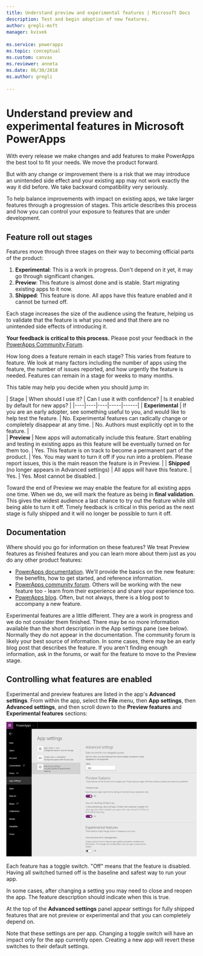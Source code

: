 ```yaml
---
title: Understand preview and experimental features | Microsoft Docs
description: Test and begin adoption of new features.
author: gregli-msft
manager: kvivek

ms.service: powerapps
ms.topic: conceptual
ms.custom: canvas
ms.reviewer: anneta
ms.date: 06/30/2018
ms.author: gregli

---
```

# Understand preview and experimental features in Microsoft PowerApps

With every release we make changes and add features to make PowerApps the best tool to fit your needs.  We move the product forward.  

But with any change or improvement there is a risk that we may introduce an unintended side effect and your existing app may not work exactly the way it did before.  We take backward compatibility very seriously.

To help balance improvements with impact on existing apps, we take larger features through a progression of stages.  This article describes this process and how you can control your exposure to features that are under development.

## Feature roll out stages

Features move through three stages on their way to becoming official parts of the product:

1. **Experimental**:  This is a work in progress.  Don't depend on it yet, it may go through significant changes. 
1. **Preview**:  This feature is almost done and is stable.  Start migrating existing apps to it now.  
1. **Shipped**:  This feature is done.  All apps have this feature enabled and it cannot be turned off.  

Each stage increases the size of the audience using the feature, helping us to validate that the feature is what you need and that there are no unintended side effects of introducing it.  

**Your feedback is critical to this process.**  Please post your feedback in the [PowerApps Community Forum](https://powerusers.microsoft.com/t5/PowerApps-Community/ct-p/PowerApps1).

How long does a feature remain in each stage?  This varies from feature to feature.  We look at many factors including the number of apps using the feature, the number of issues reported, and how urgently the feature is needed.  Features can remain in a stage for weeks to many months.

This table may help you decide when you should jump in: 

| Stage | When should I use it? | Can I use it with confidence? | Is it enabled by default for new apps? | 
|----|----|----|-----|------|
| **Experimental** | If you are an early adopter, see something useful to you, and would like to help test the feature. | No.  Experimental features can radically change or completely disappear at any time. | No. Authors must explicitly opt in to the feature.  |  
| **Preview** | New apps will automatically include this feature.  Start enabling and testing in existing apps as this feature will be eventually turned on for them too. | Yes. This feature is on track to become a permanent part of the product.  | Yes. You may want to turn it off if you run into a problem.  Please report issues, this is the main reason the feature is in Preview.  | 
| **Shipped** (no longer appears in Advanced settings) | All apps will have this feature. | Yes. | Yes.  Most cannot be disabled.  |  

Toward the end of Preview we may enable the feature for all existing apps one time.  When we do, we will mark the feature as being in **final validation**.  This gives the widest audience a last chance to try out the feature while still being able to turn it off.  Timely feedback is critical in this period as the next stage is fully shipped and it will no longer be possible to turn it off.  

## Documentation

Where should you go for information on these features?  We treat Preview features as finished features and you can learn more about them just as you do any other product features: 
- [PowerApps documentation](https://docs.microsoft.com/en-us/powerapps/maker/canvas-apps/getting-started). We'll provide the basics on the new feature: the benefits, how to get started, and reference information.
- [PowerApps community forum](https://powerusers.microsoft.com/t5/PowerApps-Community/ct-p/PowerApps1).  Others will be working with the new feature too - learn from their experience and share your experience too.
- [PowerApps blog](https://powerapps.microsoft.com/en-us/blog/).  Often, but not always, there is a blog post to accompany a new feature.

Experimental features are a little different.  They are a work in progress and we do not consider them finished.  There may be no more information available than the short description in the App settings pane (see below).  Normally they do not appear in the documentation.  The community forum is likely your best source of information.  In some cases, there may be an early blog post that describes the feature.  If you aren't finding enough information, ask in the forums, or wait for the feature to move to the Preview stage.

## Controlling what features are enabled

Experimental and preview features are listed in the app's **Advanced settings**.  From within the app, select the **File** menu, then **App settings**, then **Advanced settings**, and then scroll down to the **Preview features** and **Experimental features** sections:

![](media/working-with-experimental/advanced-settings.png)

Each feature has a toggle switch.  "Off" means that the feature is disabled.  Having all switched turned off is the baseline and safest way to run your app.

In some cases, after changing a setting you may need to close and reopen the app.  The feature description should indicate when this is true.   

At the top of the **Advanced settings** panel appear settings for fully shipped features that are not preview or experimental and that you can completely depend on. 

Note that these settings are per app.  Changing a toggle switch will have an impact only for the app currently open.  Creating a new app will revert these switches to their default settings.
